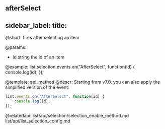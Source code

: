 afterSelect
---
sidebar_label: 
title: 
---          

@short: fires after selecting an item


@params:
- id    string  the id of an item




@example:
list.selection.events.on("AfterSelect", function(id) {
    console.log(id);
});

@template: api_method
@descr:
Starting from v7.0, you can also apply the simplified version of the event:

~~~js
list.events.on("AfterSelect", function(id) {
    console.log(id);
});
~~~

@relatedapi: 
list/api/selection/selection_enable_method.md
list/api/list_selection_config.md 




